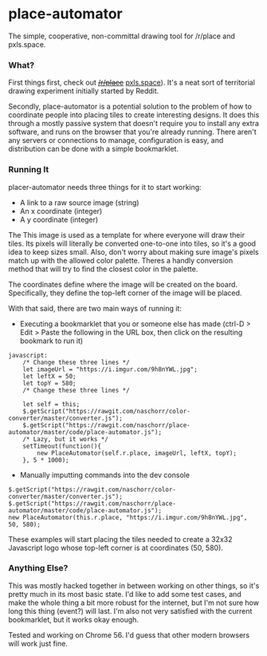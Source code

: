 # place-automator
The simple, cooperative, non-committal drawing tool for /r/place and pxls.space.

### What?
First things first, check out ~~[/r/place](https://www.reddit.com/r/place/)~~ [pxls.space](http://pxls.space/)). It's a neat sort of territorial drawing experiment initially started by Reddit.

Secondly, place-automator is a potential solution to the problem of how to coordinate people into placing tiles to create interesting designs. It does this through a mostly passive system that doesn't require you to install any extra software, and runs on the browser that you're already running. There aren't any servers or connections to manage, configuration is easy, and distribution can be done with a simple bookmarklet.

### Running It
placer-automator needs three things for it to start working:
- A link to a raw source image (string)
- An x coordinate (integer)
- A y coordinate (integer)
  
The This image is used as a template for where everyone will draw their tiles. Its pixels will literally be converted one-to-one into tiles, so it's a good idea to keep sizes small. Also, don't worry about making sure image's pixels match up with the allowed color palette. Theres a handly conversion method that will try to find the closest color in the palette.

The coordinates define where the image will be created on the board. Specifically, they define the top-left corner of the image will be placed.

With that said, there are two main ways of running it:
- Executing a bookmarklet that you or someone else has made (ctrl-D > Edit > Paste the following in the URL box, then click on the resulting bookmark to run it)
```
javascript:
	/* Change these three lines */
	let imageUrl = "https://i.imgur.com/9h8nYWL.jpg";
	let leftX = 50;
	let topY = 580;
	/* Change these three lines */

	let self = this;
	$.getScript("https://rawgit.com/naschorr/color-converter/master/converter.js");
	$.getScript("https://rawgit.com/naschorr/place-automator/master/code/place-automator.js");
	/* Lazy, but it works */
	setTimeout(function(){
		new PlaceAutomator(self.r.place, imageUrl, leftX, topY);
	}, 5 * 1000);
```
- Manually imputting commands into the dev console
```
$.getScript("https://rawgit.com/naschorr/color-converter/master/converter.js");
$.getScript("https://rawgit.com/naschorr/place-automator/master/code/place-automator.js");
new PlaceAutomator(this.r.place, "https://i.imgur.com/9h8nYWL.jpg", 50, 580);
```

These examples will start placing the tiles needed to create a 32x32 Javascript logo whose top-left corner is at coordinates (50, 580).

### Anything Else?
This was mostly hacked together in between working on other things, so it's pretty much in its most basic state. I'd like to add some test cases, and make the whole thing a bit more robust for the internet, but I'm not sure how long this thing (event?) will last. I'm also not very satisfied with the current bookmarklet, but it works okay enough.

Tested and working on Chrome 56. I'd guess that other modern browsers will work just fine.

